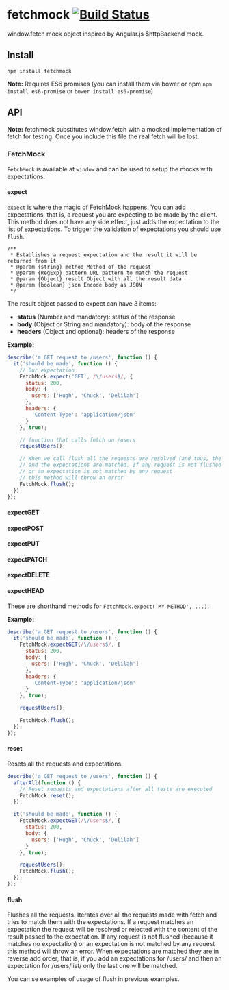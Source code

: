 # fetchmock [![Build Status](https://travis-ci.org/mvader/fetchmock.svg)](https://travis-ci.org/mvader/fetchmock)
window.fetch mock object inspired by Angular.js $httpBackend mock.

## Install
```
npm install fetchmock
```

**Note:** Requires ES6 promises (you can install them via bower or npm ```npm install es6-promise``` or ```bower install es6-promise```)

## API

**Note:** fetchmock substitutes window.fetch with a mocked implementation of fetch for testing. Once you include this file the real fetch will be lost.

### FetchMock

```FetchMock``` is available at ```window``` and can be used to setup the mocks with expectations.

#### expect
```expect``` is where the magic of FetchMock happens. You can add expectations, that is, a request you are expecting to be made by the client. This method does not have any side effect, just adds the expectation to the list of expectations. To trigger the validation of expectations you should use ```flush```.
```
/**
 * Establishes a request expectation and the result it will be returned from it
 * @param {string} method Method of the request
 * @param {RegExp} pattern URL pattern to match the request
 * @param {Object} result Object with all the result data
 * @param {boolean} json Encode body as JSON
 */
```
The result object passed to expect can have 3 items:
* **status** (Number and mandatory): status of the response
* **body** (Object or String and mandatory): body of the response
* **headers** (Object and optional): headers of the response

**Example:**
```javascript
describe('a GET request to /users', function () {
  it('should be made', function () {
    // Our expectation
    FetchMock.expect('GET', /\/users$/, {
      status: 200,
      body: {
        users: ['Hugh', 'Chuck', 'Delilah']
      },
      headers: {
        'Content-Type': 'application/json'
      }
    }, true);

    // function that calls fetch on /users
    requestUsers();

    // When we call flush all the requests are resolved (and thus, the content of the promises is fulfilled)
    // and the expectations are matched. If any request is not flushed (because it matches no expectation)
    // or an expectation is not matched by any request
    // this method will throw an error
    FetchMock.flush();
  });
});
```

#### expectGET
#### expectPOST
#### expectPUT
#### expectPATCH
#### expectDELETE
#### expectHEAD
These are shorthand methods for ```FetchMock.expect('MY METHOD', ...)```.

**Example:**
```javascript
describe('a GET request to /users', function () {
  it('should be made', function () {
    FetchMock.expectGET(/\/users$/, {
      status: 200,
      body: {
        users: ['Hugh', 'Chuck', 'Delilah']
      },
      headers: {
        'Content-Type': 'application/json'
      }
    }, true);

    requestUsers();

    FetchMock.flush();
  });
});
```

#### reset
Resets all the requests and expectations.
```javascript
describe('a GET request to /users', function () {
  afterAll(function () {
    // Reset requests and expectations after all tests are executed
    FetchMock.reset();
  });

  it('should be made', function () {
    FetchMock.expectGET(/\/users$/, {
      status: 200,
      body: {
        users: ['Hugh', 'Chuck', 'Delilah']
      }
    }, true);

    requestUsers();
    FetchMock.flush();
  });
});
```

#### flush
Flushes all the requests. Iterates over all the requests made with fetch and tries to match them with the expectations. If a request matches an expectation the request will be resolved or rejected with the content of the result passed to the expectation.
If any request is not flushed (because it matches no expectation) or an expectation is not matched by any request this method will throw an error.
When expectations are matched they are in reverse add order, that is, if you add an expectations for /users/ and then an expectation for /users\/list/ only the last one will be matched.

You can se examples of usage of flush in previous examples.
